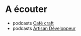 # A écouter

- podcasts [Café craft](http://www.cafe-craft.fr/)
- podcasts [Artisan Développeur](https://soundcloud.com/benoitgantaume)
